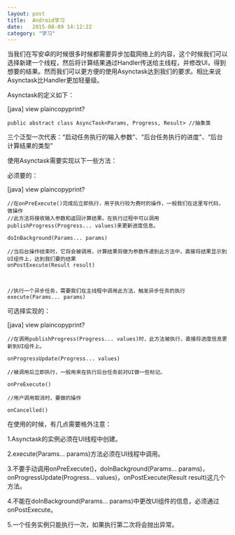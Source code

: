 ```yaml
---
layout: post
title:  Android学习
date:   2015-08-09 14:12:22
category: "学习"
---
```


当我们在写安卓的时候很多时候都需要异步加载网络上的内容，这个时候我们可以选择新建一个线程，然后将计算结果通过Handler传送给主线程，并修改UI，得到想要的结果。然而我们可以更方便的使用Asynctask达到我们的要求。相比来说Asynctask比Handler更加轻量级。

Asynctask的定义如下：

[java] view plaincopyprint?

    public abstract class AsyncTask<Params, Progress, Result> //抽象类  


三个泛型一次代表：“启动任务执行的输入参数”、“后台任务执行的进度”、“后台计算结果的类型”

使用Asynctask需要实现以下一些方法：

必须要的：

[java] view plaincopyprint?

    //在onPreExecute()完成后立即执行，用于执行较为费时的操作，一般我们在这里写代码，做操作  
    //此方法将接收输入参数和返回计算结果。在执行过程中可以调用publishProgress(Progress... values)来更新进度信息。  
      
    doInBackground(Params... params)  
      
    //当后台操作结束时，它将会被调用，计算结果将做为参数传递到此方法中，直接将结果显示到UI组件上，达到我们要的结果  
    onPostExecute(Result result)  
      
       
      
    //执行一个异步任务，需要我们在主线程中调用此方法，触发异步任务的执行  
    execute(Params... params)  



可选择实现的：

[java] view plaincopyprint?

    //在调用publishProgress(Progress... values)时，此方法被执行，直接将进度信息更新到UI组件上。  
      
    onProgressUpdate(Progress... values)  
      
    //被调用后立即执行，一般用来在执行后台任务前对UI做一些标记。  
      
    onPreExecute()  
      
    //用户调用取消时，要做的操作  
      
    onCancelled()  




在使用的时候，有几点需要格外注意：

1.Asynctask的实例必须在UI线程中创建。

2.execute(Params... params)方法必须在UI线程中调用。

3.不要手动调用onPreExecute()，doInBackground(Params... params)，onProgressUpdate(Progress... values)，onPostExecute(Result result)这几个方法。

4.不能在doInBackground(Params... params)中更改UI组件的信息，必须通过onPostExecute。

5.一个任务实例只能执行一次，如果执行第二次将会抛出异常。
